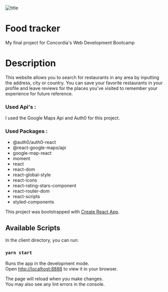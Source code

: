 ![title](https://img.shields.io/badge/Capstone%20Project-Food%20Tracker-blue)
# Food tracker
My final project for Concordia's Web Development Bootcamp

# Description
This website allows you to search for restaurants in any area by inputting the address, city or country. You can save your favorite restaurants in your profile and leave reviews for the places you've visited to remember your experience for future reference.

### Used Api's : 
I used the Google Maps Api and Auth0 for this project.

### Used Packages : 
 - @auth0/auth0-react
- @react-google-maps/api
- google-map-react
- moment
- react
- react-dom
- react-global-style
- react-icons
- react-rating-stars-component
- react-router-dom
- react-scripts
- styled-components



This project was bootstrapped with [Create React App](https://github.com/facebook/create-react-app).

## Available Scripts

In the client directory, you can run:

### `yarn start`

Runs the app in the development mode.\
Open [http://localhost:8888](http://localhost:3000) to view it in your browser.

The page will reload when you make changes.\
You may also see any lint errors in the console.

